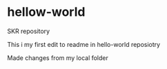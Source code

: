 # hellow-world
SKR repository

This i my first edit to readme in hello-world reposiotry

Made changes from my local folder
